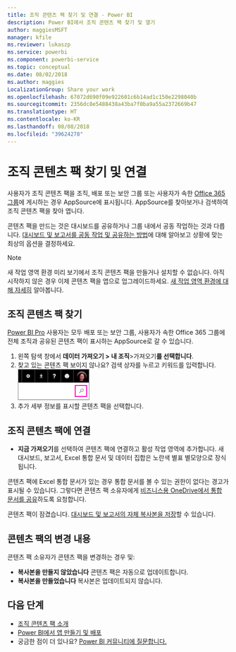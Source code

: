 ```yaml
---
title: 조직 콘텐츠 팩 찾기 및 연결 - Power BI
description: Power BI에서 조직 콘텐츠 팩 찾기 및 열기
author: maggiesMSFT
manager: kfile
ms.reviewer: lukaszp
ms.service: powerbi
ms.component: powerbi-service
ms.topic: conceptual
ms.date: 08/02/2018
ms.author: maggies
LocalizationGroup: Share your work
ms.openlocfilehash: 67072d690f09e922601c6b14ad1c150e2298040b
ms.sourcegitcommit: 2356dc8e5488438a43ba7f0ba9a55a2372669b47
ms.translationtype: HT
ms.contentlocale: ko-KR
ms.lasthandoff: 08/08/2018
ms.locfileid: "39624278"
---
```

# <a name="find-and-connect-to-an-organizational-content-pack"></a>조직 콘텐츠 팩 찾기 및 연결

사용자가 조직 콘텐츠 팩을 조직, 배포 또는 보안 그룹 또는 사용자가 속한 [Office 365 그룹](https://support.office.com/article/Create-a-group-in-Office-365-7124dc4c-1de9-40d4-b096-e8add19209e9)에 게시하는 경우 AppSource에 표시됩니다.  AppSource를 찾아보거나 검색하여 조직 콘텐츠 팩을 찾아 엽니다.

콘텐츠 팩을 만드는 것은 대시보드를 공유하거나 그룹 내에서 공동 작업하는 것과 다릅니다. [대시보드 및 보고서를 공동 작업 및 공유하는 방법](service-how-to-collaborate-distribute-dashboards-reports.md)에 대해 알아보고 상황에 맞는 최상의 옵션을 결정하세요.

> [!NOTE]
> 새 작업 영역 환경 미리 보기에서 조직 콘텐츠 팩을 만들거나 설치할 수 없습니다. 아직 시작하지 않은 경우 이제 콘텐츠 팩을 앱으로 업그레이드하세요. [새 작업 영역 환경에 대해 자세히](service-create-the-new-workspaces.md) 알아봅니다.
> 

## <a name="find-an-organizational-content-pack"></a>조직 콘텐츠 팩 찾기
[Power BI Pro](https://powerbi.microsoft.com/pricing) 사용자는 모두 배포 또는 보안 그룹, 사용자가 속한 Office 365 그룹에 전체 조직과 공유된 콘텐츠 팩이 표시하는 AppSource로 갈 수 있습니다.  

1. 왼쪽 탐색 창에서 **데이터 가져오기 \> 내 조직**\>가져오기**를 선택합니다**.
2. 찾고 있는 콘텐츠 팩 보이지 않나요? 검색 상자를 누르고 키워드를 입력합니다.  
    ![](media/service-organizational-content-pack-find-and-open/cp_searchbox.png)
3. 추가 세부 정보를 표시할 콘텐츠 팩을 선택합니다.

## <a name="connect-to-an-organizational-content-pack"></a>조직 콘텐츠 팩에 연결
* **지금 가져오기**를 선택하여 콘텐츠 팩에 연결하고 활성 작업 영역에 추가합니다. 새 대시보드, 보고서, Excel 통합 문서 및 데이터 집합은 노란색 별표 별모양으로 장식됩니다.

콘텐츠 팩에 Excel 통합 문서가 있는 경우 통합 문서를 볼 수 있는 권한이 없다는 경고가 표시될 수 있습니다. 그렇다면 콘텐츠 팩 소유자에게 [비즈니스용 OneDrive에서 통합 문서를 공유](https://support.office.com/en-us/article/Share-documents-or-folders-in-Office-365-1fe37332-0f9a-4719-970e-d2578da4941c)하도록 요청합니다. 

콘텐츠 팩이 잠겼습니다. [대시보드 및 보고서의 자체 복사본을 저장](service-organizational-content-pack-copy-refresh-access.md)할 수 있습니다. 

## <a name="changes-to-the-content-pack"></a>콘텐츠 팩의 변경 내용
콘텐츠 팩 소유자가 콘텐츠 팩을 변경하는 경우 및: 

* **복사본을 만들지 않았습니다** 콘텐츠 팩은 자동으로 업데이트합니다.
* **복사본을 만들었습니다** 복사본은 업데이트되지 않습니다. 

## <a name="next-steps"></a>다음 단계
* [조직 콘텐츠 팩 소개](service-organizational-content-pack-introduction.md)  
* [Power BI에서 앱 만들기 및 배포](service-create-distribute-apps.md)
* 궁금한 점이 더 있나요? [Power BI 커뮤니티에 질문합니다.](http://community.powerbi.com/)

